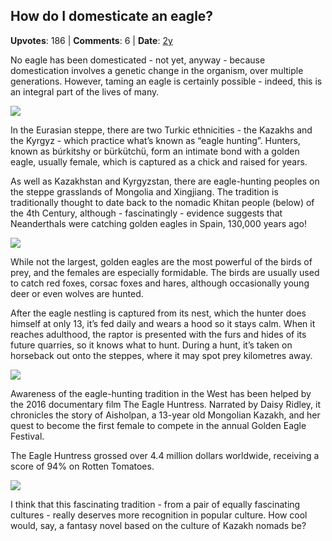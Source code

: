 ## How do I domesticate an eagle?
    
**Upvotes**: 186 | **Comments**: 6 | **Date**: [2y](https://www.quora.com/How-do-I-domesticate-an-eagle/answer/Gary-Meaney)

No eagle has been domesticated - not yet, anyway - because domestication involves a genetic change in the organism, over multiple generations. However, taming an eagle is certainly possible - indeed, this is an integral part of the lives of many.

![](https://qph.fs.quoracdn.net/main-qimg-6a91be6e764f0f729fb4abb009ea177f-lq)

In the Eurasian steppe, there are two Turkic ethnicities - the Kazakhs and the Kyrgyz - which practice what’s known as “eagle hunting”. Hunters, known as búrkitshy or bürkütchü, form an intimate bond with a golden eagle, usually female, which is captured as a chick and raised for years.

As well as Kazakhstan and Kyrgyzstan, there are eagle-hunting peoples on the steppe grasslands of Mongolia and Xingjiang. The tradition is traditionally thought to date back to the nomadic Khitan people (below) of the 4th Century, although - fascinatingly - evidence suggests that Neanderthals were catching golden eagles in Spain, 130,000 years ago!

![](https://qph.fs.quoracdn.net/main-qimg-c72bed173981bc0514b48c0b5f416a51-lq)

While not the largest, golden eagles are the most powerful of the birds of prey, and the females are especially formidable. The birds are usually used to catch red foxes, corsac foxes and hares, although occasionally young deer or even wolves are hunted.

After the eagle nestling is captured from its nest, which the hunter does himself at only 13, it’s fed daily and wears a hood so it stays calm. When it reaches adulthood, the raptor is presented with the furs and hides of its future quarries, so it knows what to hunt. During a hunt, it’s taken on horseback out onto the steppes, where it may spot prey kilometres away.

![](https://qph.fs.quoracdn.net/main-qimg-ccdcbbf707413b65ec974bcd558913d2-lq)

Awareness of the eagle-hunting tradition in the West has been helped by the 2016 documentary film The Eagle Huntress. Narrated by Daisy Ridley, it chronicles the story of Aisholpan, a 13-year old Mongolian Kazakh, and her quest to become the first female to compete in the annual Golden Eagle Festival.

The Eagle Huntress grossed over 4.4 million dollars worldwide, receiving a score of 94% on Rotten Tomatoes.

![](https://qph.fs.quoracdn.net/main-qimg-7c324038e8e7df5f3caef35b0595bc4a-lq)

I think that this fascinating tradition - from a pair of equally fascinating cultures - really deserves more recognition in popular culture. How cool would, say, a fantasy novel based on the culture of Kazakh nomads be?

